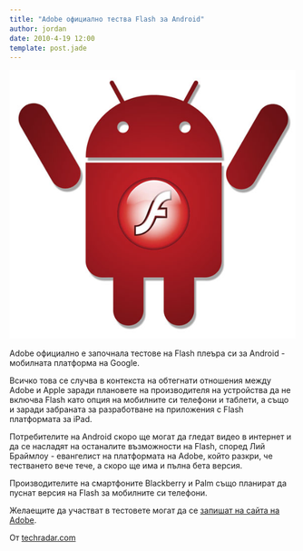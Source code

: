 ```yaml
---
title: "Adobe официално тества Flash за Android"
author: jordan
date: 2010-4-19 12:00
template: post.jade
---
```


![Android Flash](android_flash1.jpg)

Adobe официално е започнала тестове на Flash плеъра си за Android - мобилната платформа на Google.

Всичко това се случва в контекста на обтегнати отношения между Adobe и
Apple заради плановете на производителя на устройства да не включва
Flash като опция на мобилните си телефони и таблети, а също и заради
забраната за разработване на приложения с Flash платформата за iPad.

Потребителите на Android скоро ще могат да гледат видео в интернет и да
се насладят на останалите възможности на Flash, според Лий Браймлоу -
евангелист на платформата на Adobe, който разкри, че тестването вече
тече, а скоро ще има и пълна бета версия.

Производителите на смартфоните Blackberry и Palm също планират да пуснат
версия на Flash за мобилните си телефони.

Желаещите да участват в тестовете могат да се [запишат на сайта на
Adobe](http://www.adobe.com/cfusion/entitlement/index.cfm?e=labs_flashplayer10_android_signup).

От
[techradar.com](http://www.techradar.com/news/internet/adobe-announces-beta-of-flash-for-android-684303)
